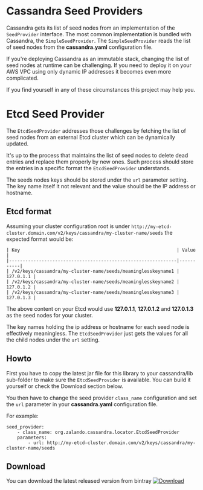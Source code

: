 # Cassandra Seed Providers

Cassandra gets its list of seed nodes from an implementation of the ``SeedProvider``
interface. The most common implementation is bundled with Cassandra, the 
``SimpleSeedProvider``. The ``SimpleSeedProvider`` reads the list of seed nodes
from the **cassandra.yaml** configuration file.

If you're deploying Cassandra as an immutable stack, changing the list of seed
nodes at runtime can be challenging. If you need to deploy it on your AWS VPC
using only dynamic IP addresses it becomes even more complicated.

If you find yourself in any of these circumstances this project may help you.

# Etcd Seed Provider

The ``EtcdSeedProvider`` addresses those challenges by fetching the 
list of seed nodes from an external Etcd cluster which can be dynamically
updated.

It's up to the process that maintains the list of seed nodes to delete dead
entries and replace them properly by new ones. Such process should store the
entries in a specific format the ``EtcdSeedProvider`` understands.

The seeds nodes keys should be stored under the ``url`` parameter setting. The key
name itself it not relevant and the value should be the IP address or hostname.

## Etcd format

Assuming your cluster configuration root is under
``http://my-etcd-cluster.domain.com/v2/keys/cassandra/my-cluster-name/seeds``
the expected format would be:

    | Key                                                          | Value     |
    |--------------------------------------------------------------|-----------|
    | /v2/keys/cassandra/my-cluster-name/seeds/meaninglesskeyname1 | 127.0.1.1 |
    | /v2/keys/cassandra/my-cluster-name/seeds/meaninglesskeyname2 | 127.0.1.2 |
    | /v2/keys/cassandra/my-cluster-name/seeds/meaninglesskeyname3 | 127.0.1.3 |


The above content on your Etcd would use **127.0.1.1**, **127.0.1.2** and 
**127.0.1.3** as the seed nodes for your cluster.

The key names holding the ip address or hostname for each seed node is effectively
meaningless. The ``EtcdSeedProvider`` just gets the values for all the child nodes under
the ``url`` setting.
    
## Howto

First you have to copy the latest jar file for this library to your cassandra/lib sub-folder to
make sure the ``EtcdSeedProvider`` is available. You can build it yourself or check the Download
section below.

You then have to change the seed provider ``class_name`` configuration and set the 
``url`` parameter in your **cassandra.yaml** configuration file.

For example:

    seed_provider:
        - class_name: org.zalando.cassandra.locator.EtcdSeedProvider
        parameters:
            - url: http://my-etcd-cluster.domain.com/v2/keys/cassandra/my-cluster-name/seeds

## Download

You can download the latest released version from bintray [ ![Download](https://api.bintray.com/packages/lmineiro/maven/cassandra-etcd-seed-provider/images/download.svg) ](https://bintray.com/lmineiro/maven/cassandra-etcd-seed-provider/_latestVersion)


